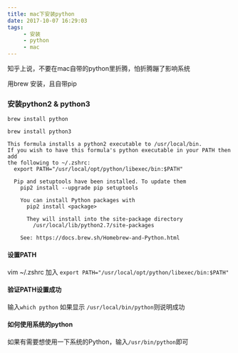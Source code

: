 ```yaml
---
title: mac下安装python
date: 2017-10-07 16:29:03
tags: 
     - 安装
     - python
     - mac
---
```


知乎上说，不要在mac自带的python里折腾，怕折腾蹦了影响系统

用brew 安装，且自带pip

### 安装python2 & python3

```
brew install python
```
```
brew install python3
```
```
This formula installs a python2 executable to /usr/local/bin.
If you wish to have this formula's python executable in your PATH then add
the following to ~/.zshrc:
  export PATH="/usr/local/opt/python/libexec/bin:$PATH"

  Pip and setuptools have been installed. To update them
    pip2 install --upgrade pip setuptools

    You can install Python packages with
      pip2 install <package>

      They will install into the site-package directory
        /usr/local/lib/python2.7/site-packages

	See: https://docs.brew.sh/Homebrew-and-Python.html
```

#### 设置PATH
vim ~/.zshrc 加入
`export PATH="/usr/local/opt/python/libexec/bin:$PATH"`


#### 验证PATH设置成功

输入`which python`
如果显示 `/usr/local/bin/python`则说明成功

#### 如何使用系统的python

如果有需要想使用一下系统的Python，输入`/usr/bin/python`即可
